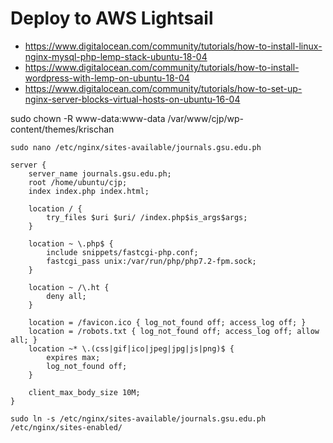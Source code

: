 # Deploy to AWS Lightsail

- https://www.digitalocean.com/community/tutorials/how-to-install-linux-nginx-mysql-php-lemp-stack-ubuntu-18-04
- https://www.digitalocean.com/community/tutorials/how-to-install-wordpress-with-lemp-on-ubuntu-18-04
- https://www.digitalocean.com/community/tutorials/how-to-set-up-nginx-server-blocks-virtual-hosts-on-ubuntu-16-04


sudo chown -R www-data:www-data /var/www/cjp/wp-content/themes/krischan


`sudo nano /etc/nginx/sites-available/journals.gsu.edu.ph`


    server {
        server_name journals.gsu.edu.ph;
        root /home/ubuntu/cjp;
        index index.php index.html;

        location / {
            try_files $uri $uri/ /index.php$is_args$args;
        }

        location ~ \.php$ {
            include snippets/fastcgi-php.conf;
            fastcgi_pass unix:/var/run/php/php7.2-fpm.sock;
        }

        location ~ /\.ht {
            deny all;
        }

        location = /favicon.ico { log_not_found off; access_log off; }
        location = /robots.txt { log_not_found off; access_log off; allow all; }
        location ~* \.(css|gif|ico|jpeg|jpg|js|png)$ {
            expires max;
            log_not_found off;
        }

        client_max_body_size 10M;
    }

`sudo ln -s /etc/nginx/sites-available/journals.gsu.edu.ph /etc/nginx/sites-enabled/`